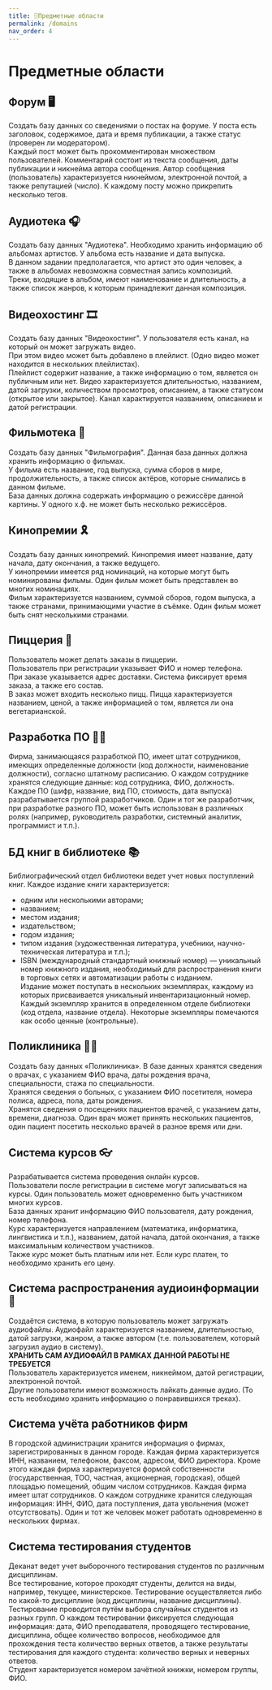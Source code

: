 ```yaml
---
title: 🗄️Предметные области
permalink: /domains
nav_order: 4
---
```


# Предметные области

## Форум 🖥️
Создать базу данных со сведениями о постах на форуме. У поста есть заголовок, содержимое, дата и время публикации, а также статус (проверен ли модератором). <br>
Каждый пост может быть прокомментирован множеством пользователей. Комментарий состоит из текста сообщения, даты публикации и никнейма автора сообщения. 
Автор сообщения (пользователь) характеризуется никнеймом, электронной почтой, а также репутацией (число).
К каждому посту можно прикрепить несколько тегов.

## Аудиотека 🎧
Создать базу данных "Аудиотека".
Необходимо хранить информацию об альбомах артистов. У альбома есть название и дата выпуска. <br>
В данном задании предполагается, что артист это один человек, а также в альбомах невозможна совместная запись композиций. <br>
Треки, входящие в альбом, имеют наименование и длительность, а также список жанров, к которым принадлежит данная композиция.

## Видеохостинг 🎞️
Создать базу данных "Видеохостинг".
У пользователя есть канал, на который он может загружать видео. <br>
При этом видео может быть добавлено в плейлист. (Одно видео может находится в нескольких плейлистах). <br>
Плейлист содержит название, а также информацию о том, является он публичным или нет.
Видео характеризуется длительностью, названием, датой загрузки, количеством просмотров, описанием, а также статусом (открытое или закрытое). 
Канал характируется названием, описанием и датой регистрации.

## Фильмотека 🍿
Создать базу данных "Фильмография".
Данная база данных должна хранить информацию о фильмах. <br>
У фильма есть название, год выпуска, сумма сборов в мире, продолжительность, а также список актёров, которые снимались в данном фильме. <br>
База данных должна содержать информацию о режиссёре данной картины. У одного х.ф. не может быть несколько режиссёров.

## Кинопремии 🎗️
Создать базу данных кинопремий.
Кинопремия имеет название, дату начала, дату окончания, а также ведущего. <br>
У кинопремии имеется ряд номинаций, на которые могут быть номинированы фильмы. Один фильм может быть представлен во многих номинациях. <br>
Фильм характеризуется названием, суммой сборов, годом выпуска, а также странами, принимающими участие в съёмке. Один фильм может быть снят несколькими странами.

## Пиццерия 🍕
Пользователь может делать заказы в пиццерии. <br>
Пользователь при регистрации указывает ФИО и номер телефона. <br>
При заказе указывается адрес доставки. Система фиксирует время заказа, а также его состав. <br>
В заказ может входить несколько пицц.
Пицца характеризуется названием, ценой, а также информацией о том, является ли она вегетарианской.

## Разработка ПО 🧑‍💻
Фирма, занимающаяся разработкой ПО, имеет штат сотрудников, имеющих определенные должности (код должности, наименование должности), согласно штатному расписанию. О каждом сотруднике хранятся следующие данные: код сотрудника, ФИО, должность. <br>
Каждое ПО (шифр, название, вид ПО, стоимость, дата выпуска) разрабатывается группой разработчиков. Один и тот же разработчик, при разработке разного ПО, может быть использован в различных ролях (например, руководитель разработки, системный аналитик, программист и т.п.).

## БД книг в библиотеке 📚
Библиографический отдел библиотеки ведет  учет новых поступлений книг. Каждое издание книги характеризуется:
- одним или несколькими авторами;
- названием;
- местом издания;
- издательством;
- годом издания;
- типом издания (художественная литература, учебники, научно-техническая литература и т.п.);
- ISBN (международный стандартный книжный номер) — уникальный номер книжного издания, необходимый для распространения книги в торговых сетях и автоматизации работы с изданием. <br>
Издание может поступать в нескольких экземплярах, каждому из которых присваивается уникальный инвентаризационный номер. <br>
Каждый экземпляр хранится в определенном отделе библиотеки (код отдела, название отдела). Некоторые экземпляры помечаются как особо ценные (контрольные).

## Поликлиника 🧑‍⚕️
Создать базу данных «Поликлиника». В базе данных хранятся сведения о врачах, с указанием ФИО врача, даты рождения врача, специальности, стажа по специальности. <br> Хранятся сведения о больных, с указанием ФИО посетителя, номера полиса, адреса, пола, даты рождения. <br>
Хранятся сведения о посещениях пациентов врачей, с указанием даты, времени, диагноза. Один врач может принять нескольких пациентов, один пациент посетить несколько врачей в разное время или дни. 

## Система курсов 👓
Разрабатывается система проведения онлайн курсов. <br>
Пользователи после регистрации в системе могут записываться на курсы. Один пользователь может одновременно быть участником многих курсов. <br>
База данных хранит информацию ФИО пользователя, дату рождения, номер телефона. <br>
Курс характеризуется направлением (математика, информатика, лингвистика и т.п.), названием, датой начала, датой окончания, а также максимальным количеством участников. <br>
Также курс может быть платным или нет. Если курс платен, то необходимо хранить его цену.

## Система распространения аудиоинформации 🎸
Создаётся система, в которую пользователь может загружать аудиофайлы. Аудиофайл характеризуется названием, длительностью, датой загрузки, жанром, а также автором (т.е. пользователем, который загрузил аудио в систему). <br>
**ХРАНИТЬ САМ АУДИОФАЙЛ В РАМКАХ ДАННОЙ РАБОТЫ НЕ ТРЕБУЕТСЯ** <br>
Пользователь характеризуется именем, никнеймом, датой регистрации, электронной почтой. <br>
Другие пользователи имеют возможность лайкать данные аудио. (То есть необходимо хранить информацию о понравившихся треках).

## Система учёта работников фирм 
В городской администрации хранится информация о фирмах, зарегистрированных в данном городе. Каждая фирма характеризуется ИНН, названием, телефоном, факсом, адресом, ФИО директора. Кроме этого каждая фирма характеризуется формой собственности (государственная, ТОО, частная, акционерная, городская), общей площадью помещений, общим числом сотрудников.
Каждая фирма имеет штат сотрудников. О каждом сотруднике хранится следующая информация: ИНН, ФИО, дата поступления, дата увольнения (может отсутствовать). Один и тот же человек может работать одновременно в нескольких фирмах.

## Система тестирования студентов
Деканат ведет учет выборочного тестирования студентов по различным дисциплинам. <br> 
Все тестирование, которое проходят студенты, делится на виды, например, текущее, министерское. Тестирование осуществляется либо по какой-то дисциплине (код дисциплины, название дисциплины). Тестирование проводится путём выбора случайных студентов из разных групп. О каждом тестировании фиксируется следующая информация: дата, ФИО преподавателя, проводящего тестирование, дисциплина, общее количество вопросов, необходимое для прохождения теста количество верных ответов, а также результаты тестирования для каждого студента: количество верных и неверных ответов. <br>
Студент характеризуется номером зачётной книжки, номером группы, ФИО.
